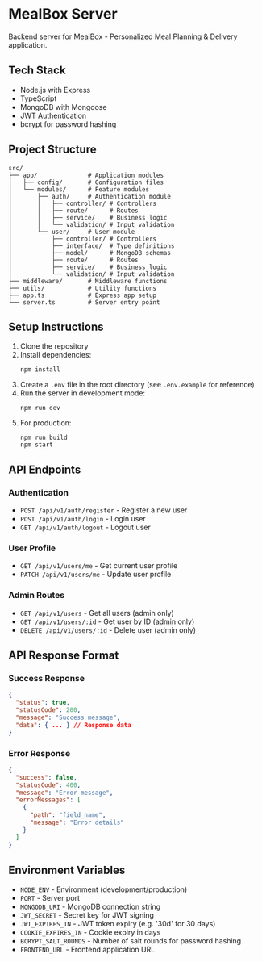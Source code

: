 # MealBox Server

Backend server for MealBox - Personalized Meal Planning & Delivery application.

## Tech Stack

- Node.js with Express
- TypeScript
- MongoDB with Mongoose
- JWT Authentication
- bcrypt for password hashing

## Project Structure

```
src/
├── app/              # Application modules
│   ├── config/       # Configuration files
│   └── modules/      # Feature modules
│       ├── auth/     # Authentication module
│       │   ├── controller/ # Controllers
│       │   ├── route/      # Routes
│       │   ├── service/    # Business logic
│       │   └── validation/ # Input validation
│       └── user/     # User module
│           ├── controller/ # Controllers
│           ├── interface/  # Type definitions
│           ├── model/      # MongoDB schemas
│           ├── route/      # Routes
│           ├── service/    # Business logic
│           └── validation/ # Input validation
├── middleware/       # Middleware functions
├── utils/            # Utility functions
├── app.ts            # Express app setup
└── server.ts         # Server entry point
```

## Setup Instructions

1. Clone the repository
2. Install dependencies:
   ```
   npm install
   ```
3. Create a `.env` file in the root directory (see `.env.example` for reference)
4. Run the server in development mode:
   ```
   npm run dev
   ```
5. For production:
   ```
   npm run build
   npm start
   ```

## API Endpoints

### Authentication

- `POST /api/v1/auth/register` - Register a new user
- `POST /api/v1/auth/login` - Login user
- `GET /api/v1/auth/logout` - Logout user

### User Profile

- `GET /api/v1/users/me` - Get current user profile
- `PATCH /api/v1/users/me` - Update user profile

### Admin Routes

- `GET /api/v1/users` - Get all users (admin only)
- `GET /api/v1/users/:id` - Get user by ID (admin only)
- `DELETE /api/v1/users/:id` - Delete user (admin only)

## API Response Format

### Success Response

```json
{
  "status": true,
  "statusCode": 200,
  "message": "Success message",
  "data": { ... } // Response data
}
```

### Error Response

```json
{
  "success": false,
  "statusCode": 400,
  "message": "Error message",
  "errorMessages": [
    {
      "path": "field_name",
      "message": "Error details"
    }
  ]
}
```

## Environment Variables

- `NODE_ENV` - Environment (development/production)
- `PORT` - Server port
- `MONGODB_URI` - MongoDB connection string
- `JWT_SECRET` - Secret key for JWT signing
- `JWT_EXPIRES_IN` - JWT token expiry (e.g. '30d' for 30 days)
- `COOKIE_EXPIRES_IN` - Cookie expiry in days
- `BCRYPT_SALT_ROUNDS` - Number of salt rounds for password hashing
- `FRONTEND_URL` - Frontend application URL
